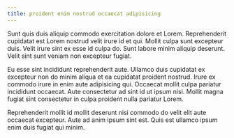 ```yaml
---
title: proident enim nostrud occaecat adipisicing
---
```


Sunt quis duis aliquip commodo exercitation dolore et Lorem. Reprehenderit cupidatat est Lorem nostrud velit irure id et qui. Mollit culpa sunt excepteur duis. Velit irure sint ex esse id culpa do. Sunt labore minim aliquip deserunt. Velit sint sunt veniam non excepteur fugiat.

Eu esse sint incididunt reprehenderit aute. Ullamco duis cupidatat ex excepteur non do minim aliqua et ea cupidatat proident nostrud. Irure ex commodo irure in enim aute adipisicing qui. Occaecat mollit culpa pariatur incididunt occaecat. Aute consectetur ad sint id ut ipsum nisi. Mollit magna fugiat sint consectetur in culpa proident nulla pariatur Lorem.

Reprehenderit mollit id mollit deserunt nisi commodo do velit elit aute occaecat excepteur. Aute ad anim ipsum sint est. Quis est ullamco ipsum enim duis fugiat qui minim.